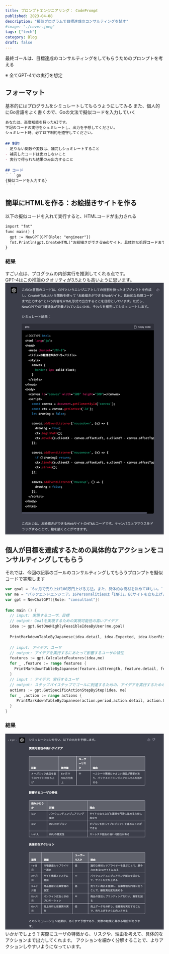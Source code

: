 ```yaml
---
title: プロンプトエンジニアリング： CodePrompt
published: 2023-04-08
description: "擬似プログラムで目標達成のコンサルティングを試す"
#image: "./cover.jpeg"
tags: ["tech"]
category: Blog
draft: false
---
```


最終ゴールは、目標達成のコンサルティングをしてもらうためのプロンプトを考える

※ 全てGPT-4での実行を想定


## フォーマット
基本的にはプログラムをシミュレートしてもらうようにしてみる
また、個人的にGo言語をよく書くので、Goの文法で擬似コードを入力していく
```markdown
あなたは、高度知能を持ったAIです。
下記のコードの実行をシュミレートし、出力を予想してください。
シュミレート時、必ず以下制約を遵守してください。

## 制約
- 足りない関数や変数は、補完しシュミレートすること
- 補完したコードは出力しないこと
- 実行で得られた結果のみ出力すること

## コード
｀｀｀go
{擬似コードを入力する}
｀｀｀

```



## 簡単にHTMLを作る：お絵描きサイトを作る
以下の擬似コードを入れて実行すると、HTMLコードが出力される
```markdown
import "fmt"
func main() {
  gpt := NewGPT(GPT{Role: "engineer"})
  fmt.Println(gpt.CreateHTML("お絵描きができるWebサイト。具体的な処理コードまで出力する"))
}
```

### 結果
すごい点は、プログラムの内部実行を推測してくれる点です。  
GPT-4はこの推論のクオリティが3.5よりも高いように思います。
![](result-html.png)



## 個人が目標を達成するための具体的なアクションをコンサルティングしてもらう
それでは、今回の記事のゴールのコンサルティングしてもらうプロンプトを擬似コードで実現します

```go
var goal = `6ヶ月で売り上げ100万円上げる方法。また、具体的な商材を決めてほしい。`
var me = "バックエンドエンジニア。16Personalitiesは「INFJ」。ECサイトを立ち上げようとしている"
var gpt = NewChatGPT({Role: "consultant"})

func main () {
  // input: 実現するユーザ、目標
  // output: Goalを実現するための実現可能性の高いアイデア
  idea := gpt.GetOneHighlyFeasibleIdeaByUser(me,goal)

  PrintMarkdownTableByJapanese(idea.detail, idea.Expected, idea.UserRisk, idea.Reason)
  
  // input: アイデア、ユーザ 
  // output: アイデアを実行するにあたって影響するユーザの特性 
  features := gpt.CalculateFeatures(idea,me)
  for _ ,feature := range features {
    PrintMarkdownTableByJapanese(feature.isStrength, feature.detail, feature.reason)
  }
  // input : アイデア、実行するユーザ
  // output: ステップバイステップでゴールに到達するための、アイデアを実行するための具体的なアクション
  actions := gpt.GetSpecificActionStepByStep(idea, me)
  for _ ,action := range actions {
	 PrintMarkdownTableByJapanese(action.period,action.detail, action.UserRisk, action.Reason)
  }
}
```

### 結果
![](result-consulting.png)
いかかでしょう？実際にユーザの特徴から、リスクや、理由を考えて、具体的なアクションまで出力してくれます。
アクションを細かく分解することで、よりアクションしやすいようになっています。　
